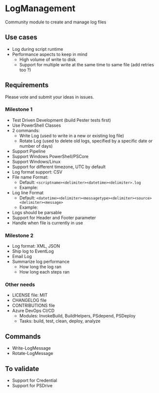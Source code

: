 # LogManagement

Community module to create and manage log files

## Use cases

* Log during script runtime
* Performance aspects to keep in mind
   * High volume of write to disk
   * Support for multiple write at the same time to same file (add retries too ?)

## Requirements

Please vote and submit your ideas in issues.

### Milestone 1

* Test Driven Development (build Pester tests first)
* Use PowerShell Classes
* 2 commands:
   * Write Log (used to write in a new or existing log file)
   * Rotate Log (used to delete old logs, specified by a specific date or number of days)
* Support Pipeline
* Support Windows PowerShell/PSCore
* Support Windows/Linux
* Support for different timezone, UTC by default
* Log format support: CSV
* File name Format:
   * Default: `<scriptname><delimiter><datetime><delimiter>.log`
   * Example: 
* Log line Format
   * Default: `<datetime><delimiter><messagetype><delimiter><source><delimiter><message>`
   * Example: 
* Logs should be parsable
* Support for Header and Footer parameter
* Handle when file is currently in use

### Milestone 2

* Log format:  XML, JSON
* Ship log to EventLog
* Email Log
* Summarize log performance
  * How long the log ran
  * How long each steps ran

### Other needs

* LICENSE file: MIT
* CHANGELOG file
* CONTRIBUTIONS file
* Azure DevOps CI/CD
   * Modules: InvokeBuild, BuildHelpers, PSdepend, PSDeploy
   * Tasks: build, test, clean, deploy, analyze

## Commands

* Write-LogMessage
* Rotate-LogMessage


## To validate

* Support for Credential
* Support for PSDrive
